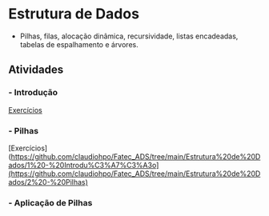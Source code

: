 # Estrutura de Dados

* Pilhas, filas, alocação dinâmica, recursividade, listas encadeadas, tabelas de espalhamento e árvores.

## Atividades

### - Introdução

[Exercícios](https://github.com/claudiohpo/Fatec_ADS/tree/main/Estrutura%20de%20Dados/1%20-%20Introdu%C3%A7%C3%A3o)

### - Pilhas

[Exercícios](https://github.com/claudiohpo/Fatec_ADS/tree/main/Estrutura%20de%20Dados/1%20-%20Introdu%C3%A7%C3%A3o](https://github.com/claudiohpo/Fatec_ADS/tree/main/Estrutura%20de%20Dados/2%20-%20Pilhas)

### - Aplicação de Pilhas
